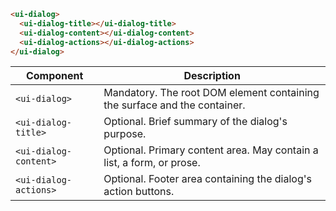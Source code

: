 ```html
<ui-dialog>
  <ui-dialog-title></ui-dialog-title>
  <ui-dialog-content></ui-dialog-content>
  <ui-dialog-actions></ui-dialog-actions>
</ui-dialog>
```

| Component             | Description                                                               |
| --------------------- | ------------------------------------------------------------------------- |
| `<ui-dialog>`         | Mandatory. The root DOM element containing the surface and the container. |
| `<ui-dialog-title>`   | Optional. Brief summary of the dialog's purpose.                          |
| `<ui-dialog-content>` | Optional. Primary content area. May contain a list, a form, or prose.     |
| `<ui-dialog-actions>` | Optional. Footer area containing the dialog's action buttons.             |
